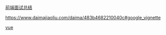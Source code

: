 [前端面试总结](https://juejin.cn/post/6939707197135781924)

https://www.daimajiaoliu.com/daima/483b4682210040c#google_vignette



[vue](https://mp.weixin.qq.com/s/DuG0kNpPKOMPL1XDC2MljA)


